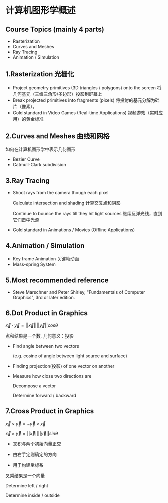 # 计算机图形学概述 
## Course Topics (mainly 4 parts)
- Rasterization
- Curves and Meshes
- Ray Tracing
- Animation / Simulation

## 1.Rasterization 光栅化
- Project geometry primitives (3D triangles / polygons) onto the screen 将几何基元（三维三角形/多边形）投影到屏幕上
- Break projected primitives into fragments (pixels) 将投射的基元分解为碎片（像素）。
- Gold standard in Video Games (Real-time Applications) 视频游戏（实时应用）的黄金标准

## 2.Curves and Meshes 曲线和网格
如何在计算机图形学中表示几何图形
- Bezier Curve
- Catmull-Clark subdivision

## 3.Ray Tracing
- Shoot rays from the camera though each pixel

    Calculate intersection and shading 计算交叉点和阴影

    Continue to bounce the rays till they hit light sources 继续反弹光线，直到它们击中光源

- Gold standard in Animations / Movies (Offline Applications)

## 4.Animation / Simulation
- Key frame Animation 关键帧动画
- Mass-spring System

## 5.Most recommended reference
- Steve Marschner and Peter Shirley, "Fundamentals of Computer Graphics", 3rd or later edition.

## 6.Dot Product in Graphics
$\overrightarrow {x} \cdot \overrightarrow {y} = ||\overrightarrow {x}||||\overrightarrow {y}||cos\theta$

点积结果是一个数, 几何意义：投影

- Find angle between two vectors

    (e.g. cosine of angle between light source and surface)

- Finding projection(投影) of one vector on another 

- Measure how close two directions are
    
    Decompose a vector

    Determine forward / backward

## 7.Cross Product in Graphics 
$\overrightarrow {x} \times \overrightarrow {y}  = -\overrightarrow {y} \times \overrightarrow {x}$

$\overrightarrow {x} \times \overrightarrow {y} = ||\overrightarrow {x}||||\overrightarrow {y}||sin\theta$

- 叉积与两个初始向量正交

- 由右手定则确定的方向

- 用于构建坐标系

叉乘结果是一个向量

Determine left / right

Determine inside / outside